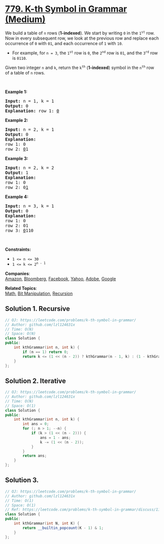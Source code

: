 # [779. K-th Symbol in Grammar (Medium)](https://leetcode.com/problems/k-th-symbol-in-grammar/)

<p>We build a table of <code>n</code> rows (<strong>1-indexed</strong>). We start by writing <code>0</code> in the <code>1<sup>st</sup></code> row. Now in every subsequent row, we look at the previous row and replace each occurrence of <code>0</code> with <code>01</code>, and each occurrence of <code>1</code> with <code>10</code>.</p>

<ul>
	<li>For example, for <code>n = 3</code>, the <code>1<sup>st</sup></code> row is <code>0</code>, the <code>2<sup>nd</sup></code> row is <code>01</code>, and the <code>3<sup>rd</sup></code> row is <code>0110</code>.</li>
</ul>

<p>Given two integer <code>n</code> and <code>k</code>, return the <code>k<sup>th</sup></code> (<strong>1-indexed</strong>) symbol in the <code>n<sup>th</sup></code> row of a table of <code>n</code> rows.</p>

<p>&nbsp;</p>
<p><strong>Example 1:</strong></p>

<pre><strong>Input:</strong> n = 1, k = 1
<strong>Output:</strong> 0
<strong>Explanation:</strong> row 1: <u>0</u>
</pre>

<p><strong>Example 2:</strong></p>

<pre><strong>Input:</strong> n = 2, k = 1
<strong>Output:</strong> 0
<strong>Explanation:</strong>
row 1: 0
row 2: <u>0</u>1
</pre>

<p><strong>Example 3:</strong></p>

<pre><strong>Input:</strong> n = 2, k = 2
<strong>Output:</strong> 1
<strong>Explanation:</strong>
row 1: 0
row 2: 0<u>1</u>
</pre>

<p><strong>Example 4:</strong></p>

<pre><strong>Input:</strong> n = 3, k = 1
<strong>Output:</strong> 0
<strong>Explanation:</strong>
row 1: 0
row 2: 01
row 3: <u>0</u>110
</pre>

<p>&nbsp;</p>
<p><strong>Constraints:</strong></p>

<ul>
	<li><code>1 &lt;= n &lt;= 30</code></li>
	<li><code>1 &lt;= k &lt;= 2<sup>n - 1</sup></code></li>
</ul>


**Companies**:  
[Amazon](https://leetcode.com/company/amazon), [Bloomberg](https://leetcode.com/company/bloomberg), [Facebook](https://leetcode.com/company/facebook), [Yahoo](https://leetcode.com/company/yahoo), [Adobe](https://leetcode.com/company/adobe), [Google](https://leetcode.com/company/google)

**Related Topics**:  
[Math](https://leetcode.com/tag/math/), [Bit Manipulation](https://leetcode.com/tag/bit-manipulation/), [Recursion](https://leetcode.com/tag/recursion/)

## Solution 1. Recursive

```cpp
// OJ: https://leetcode.com/problems/k-th-symbol-in-grammar/
// Author: github.com/lzl124631x
// Time: O(N)
// Space: O(N)
class Solution {
public:
    int kthGrammar(int n, int k) {
        if (n == 1) return 0;
        return k <= (1 << (n - 2)) ? kthGrammar(n - 1, k) : (1 - kthGrammar(n - 1, k - (1 << (n - 2))));
    }
};
```

## Solution 2. Iterative

```cpp
// OJ: https://leetcode.com/problems/k-th-symbol-in-grammar/
// Author: github.com/lzl124631x
// Time: O(N)
// Space: O(1)
class Solution {
public:
    int kthGrammar(int n, int k) {
        int ans = 0;
        for (; n > 1; --n) {
            if (k > (1 << (n - 2))) {
                ans = 1 - ans;
                k -= (1 << (n - 2));
            }
        }
        return ans;
    }
};
```

## Solution 3. 

```cpp
// OJ: https://leetcode.com/problems/k-th-symbol-in-grammar/
// Author: github.com/lzl124631x
// Time: O(1)
// Space: O(1)
// Ref: https://leetcode.com/problems/k-th-symbol-in-grammar/discuss/113736/PythonJavaC%2B%2B-Easy-1-line-Solution-with-detailed-explanation
class Solution {
public:
    int kthGrammar(int N, int K) {
        return __builtin_popcount(K - 1) & 1;
    }
};
```